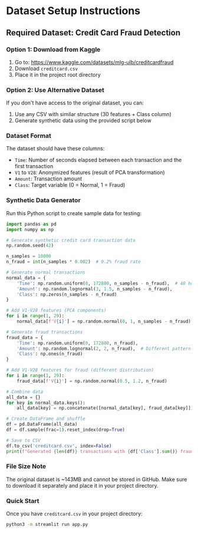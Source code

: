 # Dataset Setup Instructions

## Required Dataset: Credit Card Fraud Detection

### Option 1: Download from Kaggle
1. Go to: https://www.kaggle.com/datasets/mlg-ulb/creditcardfraud
2. Download `creditcard.csv`
3. Place it in the project root directory

### Option 2: Use Alternative Dataset
If you don't have access to the original dataset, you can:
1. Use any CSV with similar structure (30 features + Class column)
2. Generate synthetic data using the provided script below

### Dataset Format
The dataset should have these columns:
- `Time`: Number of seconds elapsed between each transaction and the first transaction
- `V1` to `V28`: Anonymized features (result of PCA transformation)
- `Amount`: Transaction amount
- `Class`: Target variable (0 = Normal, 1 = Fraud)

### Synthetic Data Generator
Run this Python script to create sample data for testing:

```python
import pandas as pd
import numpy as np

# Generate synthetic credit card transaction data
np.random.seed(42)

n_samples = 10000
n_fraud = int(n_samples * 0.002)  # 0.2% fraud rate

# Generate normal transactions
normal_data = {
    'Time': np.random.uniform(0, 172800, n_samples - n_fraud),  # 48 hours
    'Amount': np.random.lognormal(3, 1.5, n_samples - n_fraud),
    'Class': np.zeros(n_samples - n_fraud)
}

# Add V1-V28 features (PCA components)
for i in range(1, 29):
    normal_data[f'V{i}'] = np.random.normal(0, 1, n_samples - n_fraud)

# Generate fraud transactions
fraud_data = {
    'Time': np.random.uniform(0, 172800, n_fraud),
    'Amount': np.random.lognormal(2, 2, n_fraud),  # Different pattern
    'Class': np.ones(n_fraud)
}

# Add V1-V28 features for fraud (different distribution)
for i in range(1, 29):
    fraud_data[f'V{i}'] = np.random.normal(0.5, 1.2, n_fraud)

# Combine data
all_data = {}
for key in normal_data.keys():
    all_data[key] = np.concatenate([normal_data[key], fraud_data[key]])

# Create DataFrame and shuffle
df = pd.DataFrame(all_data)
df = df.sample(frac=1).reset_index(drop=True)

# Save to CSV
df.to_csv('creditcard.csv', index=False)
print(f"Generated {len(df)} transactions with {df['Class'].sum()} fraudulent cases")
```

### File Size Note
The original dataset is ~143MB and cannot be stored in GitHub. 
Make sure to download it separately and place it in your project directory.

### Quick Start
Once you have `creditcard.csv` in your project directory:
```bash
python3 -m streamlit run app.py
```
